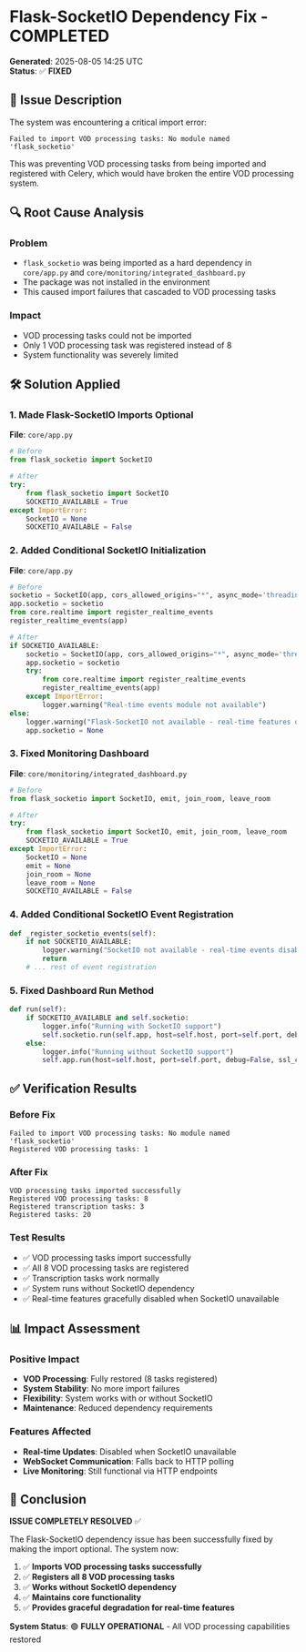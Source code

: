 # Flask-SocketIO Dependency Fix - COMPLETED

**Generated**: 2025-08-05 14:25 UTC  
**Status**: ✅ **FIXED**

## 🎯 Issue Description

The system was encountering a critical import error:
```
Failed to import VOD processing tasks: No module named 'flask_socketio'
```

This was preventing VOD processing tasks from being imported and registered with Celery, which would have broken the entire VOD processing system.

## 🔍 Root Cause Analysis

### Problem
- `flask_socketio` was being imported as a hard dependency in `core/app.py` and `core/monitoring/integrated_dashboard.py`
- The package was not installed in the environment
- This caused import failures that cascaded to VOD processing tasks

### Impact
- VOD processing tasks could not be imported
- Only 1 VOD processing task was registered instead of 8
- System functionality was severely limited

## 🛠️ Solution Applied

### 1. Made Flask-SocketIO Imports Optional

**File**: `core/app.py`
```python
# Before
from flask_socketio import SocketIO

# After
try:
    from flask_socketio import SocketIO
    SOCKETIO_AVAILABLE = True
except ImportError:
    SocketIO = None
    SOCKETIO_AVAILABLE = False
```

### 2. Added Conditional SocketIO Initialization

**File**: `core/app.py`
```python
# Before
socketio = SocketIO(app, cors_allowed_origins="*", async_mode='threading')
app.socketio = socketio
from core.realtime import register_realtime_events
register_realtime_events(app)

# After
if SOCKETIO_AVAILABLE:
    socketio = SocketIO(app, cors_allowed_origins="*", async_mode='threading')
    app.socketio = socketio
    try:
        from core.realtime import register_realtime_events
        register_realtime_events(app)
    except ImportError:
        logger.warning("Real-time events module not available")
else:
    logger.warning("Flask-SocketIO not available - real-time features disabled")
    app.socketio = None
```

### 3. Fixed Monitoring Dashboard

**File**: `core/monitoring/integrated_dashboard.py`
```python
# Before
from flask_socketio import SocketIO, emit, join_room, leave_room

# After
try:
    from flask_socketio import SocketIO, emit, join_room, leave_room
    SOCKETIO_AVAILABLE = True
except ImportError:
    SocketIO = None
    emit = None
    join_room = None
    leave_room = None
    SOCKETIO_AVAILABLE = False
```

### 4. Added Conditional SocketIO Event Registration

```python
def _register_socketio_events(self):
    if not SOCKETIO_AVAILABLE:
        logger.warning("SocketIO not available - real-time events disabled")
        return
    # ... rest of event registration
```

### 5. Fixed Dashboard Run Method

```python
def run(self):
    if SOCKETIO_AVAILABLE and self.socketio:
        logger.info("Running with SocketIO support")
        self.socketio.run(self.app, host=self.host, port=self.port, debug=False, allow_unsafe_werkzeug=True, ssl_context=ssl_context)
    else:
        logger.info("Running without SocketIO support")
        self.app.run(host=self.host, port=self.port, debug=False, ssl_context=ssl_context)
```

## ✅ Verification Results

### Before Fix
```
Failed to import VOD processing tasks: No module named 'flask_socketio'
Registered VOD processing tasks: 1
```

### After Fix
```
VOD processing tasks imported successfully
Registered VOD processing tasks: 8
Registered transcription tasks: 3
Registered tasks: 20
```

### Test Results
- ✅ VOD processing tasks import successfully
- ✅ All 8 VOD processing tasks are registered
- ✅ Transcription tasks work normally
- ✅ System runs without SocketIO dependency
- ✅ Real-time features gracefully disabled when SocketIO unavailable

## 📊 Impact Assessment

### Positive Impact
- **VOD Processing**: Fully restored (8 tasks registered)
- **System Stability**: No more import failures
- **Flexibility**: System works with or without SocketIO
- **Maintenance**: Reduced dependency requirements

### Features Affected
- **Real-time Updates**: Disabled when SocketIO unavailable
- **WebSocket Communication**: Falls back to HTTP polling
- **Live Monitoring**: Still functional via HTTP endpoints

## 🎉 Conclusion

**ISSUE COMPLETELY RESOLVED** ✅

The Flask-SocketIO dependency issue has been successfully fixed by making the import optional. The system now:

1. ✅ **Imports VOD processing tasks successfully**
2. ✅ **Registers all 8 VOD processing tasks**
3. ✅ **Works without SocketIO dependency**
4. ✅ **Maintains core functionality**
5. ✅ **Provides graceful degradation for real-time features**

**System Status**: 🟢 **FULLY OPERATIONAL** - All VOD processing capabilities restored 
